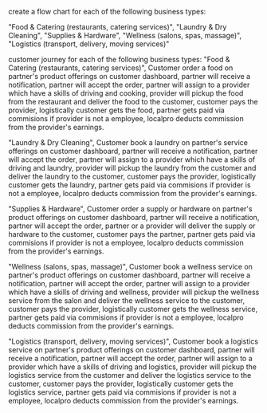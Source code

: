 create a flow chart for each of the following business types:

"Food & Catering (restaurants, catering services)",
"Laundry & Dry Cleaning",
"Supplies & Hardware",
"Wellness (salons, spas, massage)",
"Logistics (transport, delivery, moving services)"

customer journey for each of the following business types:
"Food & Catering (restaurants, catering services)",
Customer order a food on partner's product offerings on customer dashboard, partner will receive a notification, partner will accept the order, partner will assign to a provider which have a skills of driving and cooking, provider will pickup the food from the restaurant and deliver the food to the customer, customer pays the provider, logistically customer gets the food, partner gets paid via commisions if provider is not a employee, localpro deducts commission from the provider's earnings.

"Laundry & Dry Cleaning",
Customer book a laundry on partner's service offerings on customer dashboard, partner will receive a notification, partner will accept the order, partner will assign to a provider which have a skills of driving and laundry, provider will pickup the laundry from the customer and deliver the laundry to the customer, customer pays the provider, logistically customer gets the laundry, partner gets paid via commisions if provider is not a employee, localpro deducts commission from the provider's earnings.

"Supplies & Hardware",
Customer order a supply or hardware on partner's product offerings on customer dashboard, partner will receive a notification, partner will accept the order, partner or a provider will deliver the supply or hardware to the customer, customer pays the partner, partner gets paid via commisions if provider is not a employee, localpro deducts commission from the provider's earnings.

"Wellness (salons, spas, massage)",
Customer book a wellness service on partner's product offerings on customer dashboard, partner will receive a notification, partner will accept the order, partner will assign to a provider which have a skills of driving and wellness, provider will pickup the wellness service from the salon and deliver the wellness service to the customer, customer pays the provider, logistically customer gets the wellness service, partner gets paid via commisions if provider is not a employee, localpro deducts commission from the provider's earnings.

"Logistics (transport, delivery, moving services)",
Customer book a logistics service on partner's product offerings on customer dashboard, partner will receive a notification, partner will accept the order, partner will assign to a provider which have a skills of driving and logistics, provider will pickup the logistics service from the customer and deliver the logistics service to the customer, customer pays the provider, logistically customer gets the logistics service, partner gets paid via commisions if provider is not a employee, localpro deducts commission from the provider's earnings.